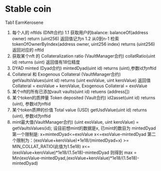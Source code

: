# Stable coin

Tab1 EarnKerosene

1. 每个人的 nftIds (DNft合约)
    1.1 获取用户的balance: balanceOf(address owner) return (uint256) 返回值记为n
    1.2 从0到n-1 检索 tokenOfOwnerByIndex(address owner, uint256 index) returns (uint256) 返回对应的 nftId
2. 获取某个nft 的 Collateralization ratio (VaultManager合约)
    collatRatio(uint id) returns (uint) 返回值有18位精度
3. DYAD minted (Dyad合约)
    mintedDyad(uint id) returns (uint),参数id为nftid
4. Collateral 和 Exogenous Collateral (VaultManager合约)
   getVaultsValues(uint id) returns (uint exoValue, uint keroValue) 返回值 Collateral = exoValue + keroValue, Exogenous Collateral = exoValue
5. 某个nft的所有已添加vault
   vaults(uint id) retuens (address[]) 
6. 某个token的质押量 Token deposited (Vault合约)
   id2asset(uint id) returns (uint), 参数id为nftid
7. 某个token质押的价值 Total value (USD)
   getUsdValue(uint id) returns (uint), 参数id为nftid
8. mint最大值(VaultManager合约)
    (uint exoValue, uint keroValue) = getVaultsValues(id);
    设目前想mint的数据是x, 已mint的数目为 mintedDyad
    第一个限制是: x+mintedDyad<=exoValue
                x<=exoValue-mintedDyad
    第二个限制为：(exoValue+keroValue)*1e18/(mintedDyad+x) >= MIN_COLLAT_RATIO(此值为1.5e18)
                x<=(exoValue+keroValue)*1e18/(1.5e18)-mintedDyad
    则得到 max = Min(exoValue-mintedDyad,(exoValue+keroValue)*1e18/(1.5e18)-mintedDyad)

   